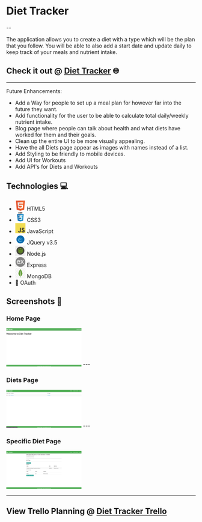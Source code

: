 # Diet Tracker
--

The application allows you to create a diet with a type which will be the plan that you follow. You will be able to also add a start date and update daily to keep track of your meals and nutrient intake.

## Check it out @ [Diet Tracker](https://diet-tracker-application.herokuapp.com) 🌐

---

Future Enhancements:
- Add a Way for people to set up a meal plan for however far into the future they want.
- Add functionality for the user to be able to calculate total daily/weekly nutrient intake.
- Blog page where people can talk about health and what diets have worked for them and their goals.
- Clean up the entire UI to be more visually appealing.
- Have the all Diets page appear as images with names instead of a list.
- Add Styling to be friendly to mobile devices.
- Add UI for Workouts
- Add API's for Diets and Workouts

## Technologies 💻
- <img src="public/images/icons/html5.png" width="27"> HTML5
- <img src="public/images/icons/css.jpg" width="27"> CSS3
- <img src="public/images/icons/javascript.png" width="27"> JavaScript
- <img src="public/images/icons/jquery.png" width="27"> JQuery v3.5
- <img src="public/images/icons/node.jpeg" width="27"> Node.js
- <img src="public/images/icons/express.png" width="27"> Express
- <img src="public/images/icons/mongodb.jpg" width="27"> MongoDB
- 🔐 OAuth

## Screenshots 📸

### Home Page
<img src="public/images/app/DietTrackerHomePage.png" width="200">
---

### Diets Page
<img src="public/images/app/AllDietsPage.png" width="200">
---

### Specific Diet Page
<img src="public/images/app/SpecificDietPage.png" width="200">

---

## View Trello Planning @ [Diet Tracker Trello](https://trello.com/b/55tfsSSo/diet-tracker)




